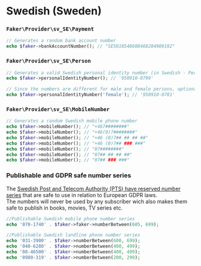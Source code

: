 # Swedish (Sweden)

### `Faker\Provider\sv_SE\Payment`

```php
// Generates a random bank account number
echo $faker->bankAccountNumber(); // "SE5018548608468284909192"
```

### `Faker\Provider\sv_SE\Person`

```php
// Generates a valid Swedish personal identity number (in Swedish - Personnummer)
echo $faker->personalIdentityNumber(); // '950910-0799'

// Since the numbers are different for male and female persons, optionally you can specify gender.
echo $faker->personalIdentityNumber('female'); // '950910-0781'
```

### `Faker\Provider\sv_SE\MobileNumber`

```php
// Generates a random Swedish mobile phone number
echo $faker->mobileNumber(); // "+467########"
echo $faker->mobileNumber(); // "+46(0)7########"
echo $faker->mobileNumber(); // "+46 (0)7## ## ## ##"
echo $faker->mobileNumber(); // "+46 (0)7## ### ###"
echo $faker->mobileNumber(); // "07########"
echo $faker->mobileNumber(); // "07## ## ## ##"
echo $faker->mobileNumber(); // "07## ### ###"
```

### Publishable and GDPR safe number series
The [Swedish Post and Telecom Authority (PTS) have reserved number series](https://www.pts.se/sv/bransch/telefoni/nummer-och-adressering/telefonnummer-for-anvandning-i-bocker-och-filmer-etc/) that are safe to use in relation to European GDPR laws.
<br>The numbers will never be used by any subscriber wich also makes them safe to publish in books, movies, TV series etc. 

```php
//Publishable Swedish mobile phone number series
echo '070-1740' . $faker->faker->numberBetween(605, 699);

//Publishable Swedish landline phone number series
echo '031-3900' . $faker->numberBetween(600, 699);
echo '040-6280' . $faker->numberBetween(400, 499);
echo '08-46500' . $faker->numberBetween(400, 499);
echo '0980-319' . $faker->numberBetween(200, 299);
```

